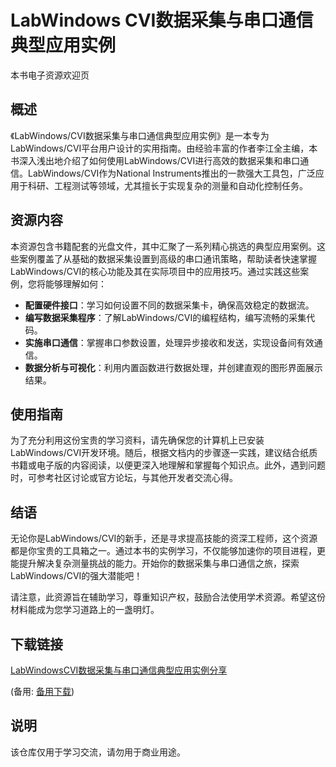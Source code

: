 # LabWindows CVI数据采集与串口通信典型应用实例

本书电子资源欢迎页

## 概述

《LabWindows/CVI数据采集与串口通信典型应用实例》是一本专为LabWindows/CVI平台用户设计的实用指南。由经验丰富的作者李江全主编，本书深入浅出地介绍了如何使用LabWindows/CVI进行高效的数据采集和串口通信。LabWindows/CVI作为National Instruments推出的一款强大工具包，广泛应用于科研、工程测试等领域，尤其擅长于实现复杂的测量和自动化控制任务。

## 资源内容

本资源包含书籍配套的光盘文件，其中汇聚了一系列精心挑选的典型应用案例。这些案例覆盖了从基础的数据采集设置到高级的串口通讯策略，帮助读者快速掌握LabWindows/CVI的核心功能及其在实际项目中的应用技巧。通过实践这些案例，您将能够理解如何：

- **配置硬件接口**：学习如何设置不同的数据采集卡，确保高效稳定的数据流。
- **编写数据采集程序**：了解LabWindows/CVI的编程结构，编写流畅的采集代码。
- **实施串口通信**：掌握串口参数设置，处理异步接收和发送，实现设备间有效通信。
- **数据分析与可视化**：利用内置函数进行数据处理，并创建直观的图形界面展示结果。

## 使用指南

为了充分利用这份宝贵的学习资料，请先确保您的计算机上已安装LabWindows/CVI开发环境。随后，根据文档内的步骤逐一实践，建议结合纸质书籍或电子版的内容阅读，以便更深入地理解和掌握每个知识点。此外，遇到问题时，可参考社区讨论或官方论坛，与其他开发者交流心得。

## 结语

无论你是LabWindows/CVI的新手，还是寻求提高技能的资深工程师，这个资源都是你宝贵的工具箱之一。通过本书的实例学习，不仅能够加速你的项目进程，更能提升解决复杂测量挑战的能力。开始你的数据采集与串口通信之旅，探索LabWindows/CVI的强大潜能吧！

请注意，此资源旨在辅助学习，尊重知识产权，鼓励合法使用学术资源。希望这份材料能成为您学习道路上的一盏明灯。

## 下载链接
[LabWindowsCVI数据采集与串口通信典型应用实例分享](https://pan.quark.cn/s/575531b673ed) 

(备用: [备用下载](https://pan.baidu.com/s/15g3TeLG22_CMmtQ5tpu4jw?pwd=1234))

## 说明

该仓库仅用于学习交流，请勿用于商业用途。
